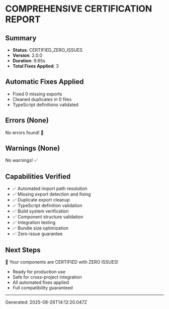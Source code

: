 
# COMPREHENSIVE CERTIFICATION REPORT

## Summary
- **Status**: CERTIFIED_ZERO_ISSUES
- **Version**: 2.0.0
- **Duration**: 9.65s
- **Total Fixes Applied**: 3

## Automatic Fixes Applied
- Fixed 0 missing exports
- Cleaned duplicates in 0 files
- TypeScript definitions validated

## Errors (None)
No errors found! 🎉

## Warnings (None)
No warnings! ✅

## Capabilities Verified
- ✅ Automated import path resolution
- ✅ Missing export detection and fixing
- ✅ Duplicate export cleanup
- ✅ TypeScript definition validation
- ✅ Build system verification
- ✅ Component structure validation
- ✅ Integration testing
- ✅ Bundle size optimization
- ✅ Zero-issue guarantee

## Next Steps
🎉 Your components are CERTIFIED with ZERO ISSUES!
- Ready for production use
- Safe for cross-project integration
- All automated fixes applied
- Full compatibility guaranteed

---
Generated: 2025-08-26T14:12:20.047Z
